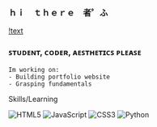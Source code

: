 ### ｈｉ　ｔｈｅｒｅ　者゜ふ

[!text](https://i.pinimg.com/originals/84/cc/00/84cc005b1b6afcb7a935e53eb2c0b374.gif)

### ꜱᴛᴜᴅᴇɴᴛ, ᴄᴏᴅᴇʀ, ᴀᴇꜱᴛʜᴇᴛɪᴄꜱ ᴘʟᴇᴀꜱᴇ
```
Im working on: 
- Building portfolio website
- Grasping fundamentals
```
Skills/Learning

![HTML5](https://img.shields.io/badge/html5-%23E34F26.svg?style=for-the-badge&logo=html5&logoColor=white) ![JavaScript](https://img.shields.io/badge/javascript-%23323330.svg?style=for-the-badge&logo=javascript&logoColor=%23F7DF1E) ![CSS3](https://img.shields.io/badge/css3-%231572B6.svg?style=for-the-badge&logo=css3&logoColor=white) ![Python](https://img.shields.io/badge/python-3670A0?style=for-the-badge&logo=python&logoColor=ffdd54)
